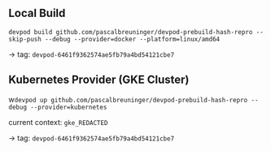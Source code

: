 ## Local Build

`devpod build github.com/pascalbreuninger/devpod-prebuild-hash-repro --skip-push --debug --provider=docker --platform=linux/amd64`

-> tag: `devpod-6461f9362574ae5fb79a4bd54121cbe7`

## Kubernetes Provider (GKE Cluster)

w`devpod up github.com/pascalbreuninger/devpod-prebuild-hash-repro --debug --provider=kubernetes`

current context: `gke_REDACTED`

-> tag: `devpod-6461f9362574ae5fb79a4bd54121cbe7`
